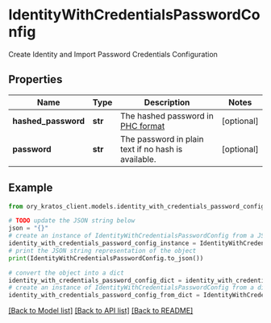 # IdentityWithCredentialsPasswordConfig

Create Identity and Import Password Credentials Configuration

## Properties

Name | Type | Description | Notes
------------ | ------------- | ------------- | -------------
**hashed_password** | **str** | The hashed password in [PHC format](https://www.ory.sh/docs/kratos/manage-identities/import-user-accounts-identities#hashed-passwords) | [optional] 
**password** | **str** | The password in plain text if no hash is available. | [optional] 

## Example

```python
from ory_kratos_client.models.identity_with_credentials_password_config import IdentityWithCredentialsPasswordConfig

# TODO update the JSON string below
json = "{}"
# create an instance of IdentityWithCredentialsPasswordConfig from a JSON string
identity_with_credentials_password_config_instance = IdentityWithCredentialsPasswordConfig.from_json(json)
# print the JSON string representation of the object
print(IdentityWithCredentialsPasswordConfig.to_json())

# convert the object into a dict
identity_with_credentials_password_config_dict = identity_with_credentials_password_config_instance.to_dict()
# create an instance of IdentityWithCredentialsPasswordConfig from a dict
identity_with_credentials_password_config_from_dict = IdentityWithCredentialsPasswordConfig.from_dict(identity_with_credentials_password_config_dict)
```
[[Back to Model list]](../README.md#documentation-for-models) [[Back to API list]](../README.md#documentation-for-api-endpoints) [[Back to README]](../README.md)


